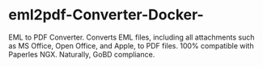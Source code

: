 # eml2pdf-Converter-Docker-
EML to PDF Converter. Converts EML files, including all attachments such as MS Office, Open Office, and Apple, to PDF files. 100% compatible with Paperles NGX. Naturally, GoBD compliance.
